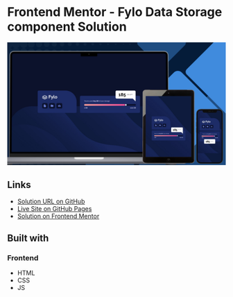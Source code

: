 # Frontend Mentor - Fylo Data Storage component Solution

![Design preview for the Fylo data storage component challenge](./design/preview.png)

## Links

- [Solution URL on GitHub](https://github.com/TetianaAleks/fm-solutions-hub/tree/main/18-fylo-data-storage-component)
- [Live Site on GitHub Pages](https://tetianaaleks.github.io/fm-solutions-hub/18-fylo-data-storage-component/)
- [Solution on Frontend Mentor]() 

## Built with

### Frontend

- HTML
- CSS
- JS